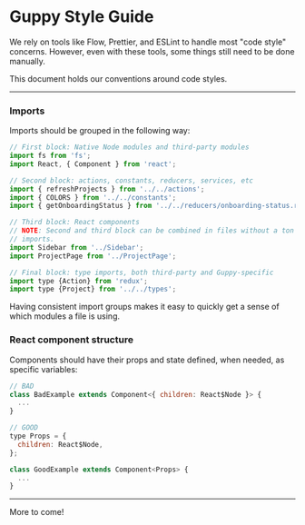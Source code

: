 # Guppy Style Guide

We rely on tools like Flow, Prettier, and ESLint to handle most "code style" concerns. However, even with these tools, some things still need to be done manually.

This document holds our conventions around code styles.

---

### Imports

Imports should be grouped in the following way:

```js
// First block: Native Node modules and third-party modules
import fs from 'fs';
import React, { Component } from 'react';

// Second block: actions, constants, reducers, services, etc
import { refreshProjects } from '../../actions';
import { COLORS } from '../../constants';
import { getOnboardingStatus } from '../../reducers/onboarding-status.reducer';

// Third block: React components
// NOTE: Second and third block can be combined in files without a ton of
// imports.
import Sidebar from '../Sidebar';
import ProjectPage from '../ProjectPage';

// Final block: type imports, both third-party and Guppy-specific
import type {Action} from 'redux';
import type {Project} from '../../types';
```

Having consistent import groups makes it easy to quickly get a sense of which
modules a file is using.

### React component structure

Components should have their props and state defined, when needed, as specific variables:

```js
// BAD
class BadExample extends Component<{ children: React$Node }> {
  ...
}

// GOOD
type Props = {
  children: React$Node,
};

class GoodExample extends Component<Props> {
  ...
}
```


---

More to come!
